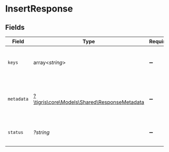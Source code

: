 # InsertResponse


## Fields

| Field                                                                                   | Type                                                                                    | Required                                                                                | Description                                                                             |
| --------------------------------------------------------------------------------------- | --------------------------------------------------------------------------------------- | --------------------------------------------------------------------------------------- | --------------------------------------------------------------------------------------- |
| `keys`                                                                                  | array<*string*>                                                                         | :heavy_minus_sign:                                                                      | an array returns the value of the primary keys.                                         |
| `metadata`                                                                              | [?\tigris\core\Models\Shared\ResponseMetadata](../../Models/Shared/ResponseMetadata.md) | :heavy_minus_sign:                                                                      | Has metadata related to the documents stored.                                           |
| `status`                                                                                | *?string*                                                                               | :heavy_minus_sign:                                                                      | An enum with value set as "inserted"                                                    |